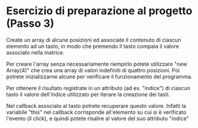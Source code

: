# Esercizio di preparazione al progetto (Passo 3)

Create un array di alcune posizioni ed associate il contenuto di ciascun elemento ad un tasto, in modo che premendo il tasto compaia il valore associato nella matrice.

Per creare l'array senza necessariamente riempirlo potete utilizzare "new Array(4)" che crea una array di valori indefiniti di quattro posizioni. Poi potrete inizializzarne alcune per verificare il funzionamento del programma.

Per ottenere il risultato registrate in un attributo (ad es. "indice") di ciascun tasto il valore dell'indice utilizzato per iterare la creazione dei tasti.

Nel callback associato al tasto potrete recuperare questo valore. Infatti la variabile "this" nel callback corrisponde all'elemento su cui si è verificato l'evento (il click), e quindi potete risalire al valore del suo attributo "indice"